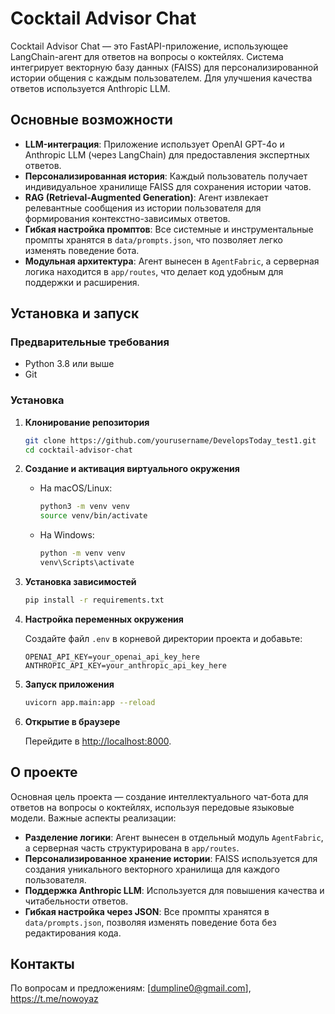 # Cocktail Advisor Chat

Cocktail Advisor Chat — это FastAPI-приложение, использующее LangChain-агент для ответов на вопросы о коктейлях. Система интегрирует векторную базу данных (FAISS) для персонализированной истории общения с каждым пользователем. Для улучшения качества ответов используется Anthropic LLM.

## Основные возможности

- **LLM-интеграция**: Приложение использует OpenAI GPT-4o и Anthropic LLM (через LangChain) для предоставления экспертных ответов.
- **Персонализированная история**: Каждый пользователь получает индивидуальное хранилище FAISS для сохранения истории чатов.
- **RAG (Retrieval-Augmented Generation)**: Агент извлекает релевантные сообщения из истории пользователя для формирования контекстно-зависимых ответов.
- **Гибкая настройка промптов**: Все системные и инструментальные промпты хранятся в `data/prompts.json`, что позволяет легко изменять поведение бота.
- **Модульная архитектура**: Агент вынесен в `AgentFabric`, а серверная логика находится в `app/routes`, что делает код удобным для поддержки и расширения.

## Установка и запуск

### Предварительные требования

- Python 3.8 или выше
- Git

### Установка

1. **Клонирование репозитория**

   ```bash
   git clone https://github.com/yourusername/DevelopsToday_test1.git
   cd cocktail-advisor-chat
   ```

2. **Создание и активация виртуального окружения**

   - На macOS/Linux:
     ```bash
     python3 -m venv venv
     source venv/bin/activate
     ```

   - На Windows:
     ```bash
     python -m venv venv
     venv\Scripts\activate
     ```

3. **Установка зависимостей**

   ```bash
   pip install -r requirements.txt
   ```

4. **Настройка переменных окружения**

   Создайте файл `.env` в корневой директории проекта и добавьте:

   ```env
   OPENAI_API_KEY=your_openai_api_key_here
   ANTHROPIC_API_KEY=your_anthropic_api_key_here
   ```

5. **Запуск приложения**

   ```bash
   uvicorn app.main:app --reload
   ```

6. **Открытие в браузере**

   Перейдите в [http://localhost:8000](http://localhost:8000).

## О проекте

Основная цель проекта — создание интеллектуального чат-бота для ответов на вопросы о коктейлях, используя передовые языковые модели. Важные аспекты реализации:

- **Разделение логики**: Агент вынесен в отдельный модуль `AgentFabric`, а серверная часть структурирована в `app/routes`.
- **Персонализированное хранение истории**: FAISS используется для создания уникального векторного хранилища для каждого пользователя.
- **Поддержка Anthropic LLM**: Используется для повышения качества и читабельности ответов.
- **Гибкая настройка через JSON**: Все промпты хранятся в `data/prompts.json`, позволяя изменять поведение бота без редактирования кода.



## Контакты

По вопросам и предложениям: [dumpline0@gmail.com], https://t.me/nowoyaz
